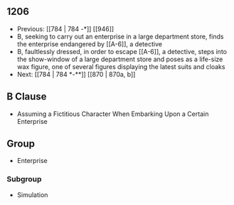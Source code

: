 ## 1206
- Previous: [[784 | 784 -*]] [[946]] 
- B, seeking to carry out an enterprise in a large department store, finds the enterprise endangered by [[A-6]], a detective
- B, faultlessly dressed, in order to escape [[A-6]], a detective, steps into the show-window of a large department store and poses as a life-size wax figure, one of several figures displaying the latest suits and cloaks
- Next: [[784 | 784 *-**]] [[870 | 870a, b]] 

## B Clause
- Assuming a Fictitious Character When Embarking  Upon a Certain Enterprise

## Group
- Enterprise

### Subgroup
- Simulation

